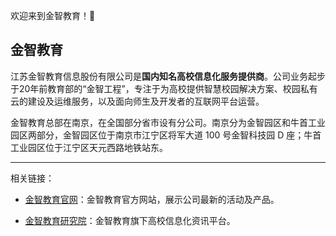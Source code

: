 欢迎来到金智教育！👏

## 金智教育

江苏金智教育信息股份有限公司是**国内知名高校信息化服务提供商**。公司业务起步于20年前教育部的“金智工程”，专注于为高校提供智慧校园解决方案、校园私有云的建设及运维服务，以及面向师生及开发者的互联网平台运营。

金智教育总部在南京，在全国部分省市设有分公司。南京分为金智园区和牛首工业园区两部分，金智园区位于南京市江宁区将军大道 100 号金智科技园 D 座；牛首工业园区位于江宁区天元西路地铁站东。



---- 

相关链接：

- [金智教育官网](http://www.wisedu.com)：金智教育官方网站，展示公司最新的活动及产品。

- [金智教育研究院](http://yjy.wisedu.com)：金智教育旗下高校信息化资讯平台。
